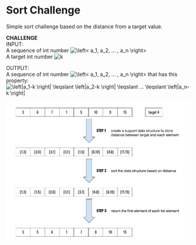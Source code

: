 # Sort Challenge
Simple sort challenge based on the distance from a target value.

**CHALLENGE**<br>
INPUT:<br>
A sequence of int number <img src="https://latex.codecogs.com/svg.image?\left<&space;a_1,&space;a_2,&space;...&space;,&space;a_n&space;\right>" title="\left< a_1, a_2, ... , a_n \right>" /><br>
A target int number <img src="https://latex.codecogs.com/svg.image?k" title="k" />

OUTPUT:<br>
A sequence of int number <img src="https://latex.codecogs.com/svg.image?\left<&space;a_1,&space;a_2,&space;...&space;,&space;a_n&space;\right>" title="\left< a_1, a_2, ... , a_n \right>" /> that has this property: <img src="https://latex.codecogs.com/svg.image?\left|a_1-k&space;\right|&space;\leqslant&space;\left|a_2-k&space;\right|&space;\leqslant&space;...&space;\leqslant&space;\left|a_n-k&space;\right|" title="\left|a_1-k \right| \leqslant \left|a_2-k \right| \leqslant ... \leqslant \left|a_n-k \right|" />

<div align='center'>
  <img src="https://github.com/mariocuomo/sortChallenge/blob/main/challenge.png" width=700>
</div>

